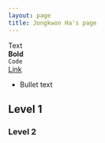 ```yaml
---
layout: page
title: Jongkwon Ha's page
---
```



Text\
**Bold**\
`Code`\
[Link](https://jongkwonha.github.io/)
* Bullet text

## Level 1

### Level 2



